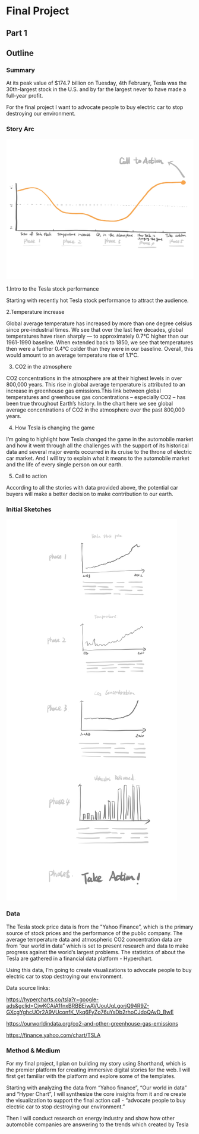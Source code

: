 # Final Project

## Part 1

## Outline

### Summary

At its peak value of $174.7 billion on Tuesday, 4th February, Tesla was the 30th-largest stock in the U.S. and by far the largest never to have made a full-year profit. 

For the final project I want to advocate people to buy electric car to stop destroying our environment.


### Story Arc

![Screenshot](partone1.jpg)

1.Intro to the Tesla stock performance

Starting with recently hot Tesla stock performance to attract the audience.

2.Temperature increase

Global average temperature has increased by more than one degree celsius since pre-industrial times. We see that over the last few decades, global temperatures have risen sharply — to approximately 0.7℃ higher than our 1961-1990 baseline. When extended back to 1850, we see that temperatures then were a further 0.4℃ colder than they were in our baseline. Overall, this would amount to an average temperature rise of 1.1℃.

3. CO2 in the atmosphere

CO2 concentrations in the atmosphere are at their highest levels in over 800,000 years.
This rise in global average temperature is attributed to an increase in greenhouse gas emissions.This link between global temperatures and greenhouse gas concentrations – especially CO2 – has been true throughout Earth’s history. In the chart here we see global average concentrations of CO2 in the atmosphere over the past 800,000 years.

4. How Tesla is changing the game

I’m going to highlight how Tesla changed the game in the automobile market and how it went through all the challenges with the support of its historical data and several major events occurred in its cruise to the throne of electric car market. And I will try to explain what it means to the automobile market and the life of every single person on our earth.

5. Call to action

According to all the stories with data provided above, the potential car buyers will make a better decision to make contribution to our earth.


### Initial Sketches

![Screenshot](partone2.jpg)


### Data

The Tesla stock price data is from the "Yahoo Finance”, which is the primary source of stock prices and the performance of the public company. The average temperature data and atmospheric CO2 concentration data are from “our world in data” which is set to present research and data to make progress against the world’s largest problems. The statistics of about the Tesla are gathered in a financial data platform - Hyperchart.

Using this data, I’m going to create visualizations to advocate people to buy electric car to stop destroying our environment. 

Data source links: 

https://hypercharts.co/tsla?r=google-ads&gclid=CjwKCAiA1fnxBRBBEiwAVUouUqLgorjQ94R9Z-GXcgYghcUOr2A9VUconfK_Vkq6FyZo76uYsDb2rhoCJdoQAvD_BwE

https://ourworldindata.org/co2-and-other-greenhouse-gas-emissions

https://finance.yahoo.com/chart/TSLA



### Method & Medium

For my final project, I plan on building my story using Shorthand, which is the premier platform for creating immersive digital stories for the web. I will first get familiar with the platform and explore some of the templates.

Starting with analyzing the data from “Yahoo finance”, “Our world in data” and “Hyper Chart”, I will synthesize the core insights from it and re create the visualization to support the final action call - “advocate people to buy electric car to stop destroying our environment.”

Then I will conduct research on energy industry and show how other automobile companies are answering to the trends which created by Tesla
